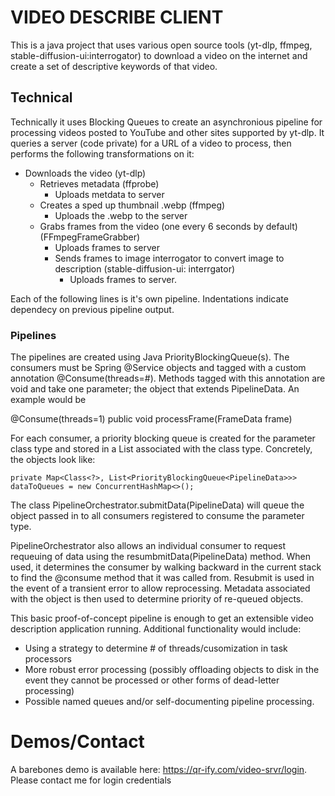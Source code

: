 # VIDEO DESCRIBE CLIENT

This is a java project that uses various open source tools (yt-dlp, ffmpeg, stable-diffusion-ui:interrogator) to download a video on the internet and create a set of descriptive keywords of that video. 


## Technical

Technically it uses Blocking Queues to create an asynchronious pipeline for processing videos posted to YouTube and other sites 
supported by yt-dlp. It queries a server (code private) for a URL of a video to process, then performs the following transformations on it:

- Downloads the video (yt-dlp)
    -  Retrieves metadata (ffprobe)
        - Uploads metdata to server
    - Creates a sped up thumbnail .webp (ffmpeg)
        - Uploads the .webp to the server
    - Grabs frames from the video (one every 6 seconds by default) (FFmpegFrameGrabber)
        - Uploads frames to server
        - Sends frames to image interrogator to convert image to description (stable-diffusion-ui: interrgator)
            - Uploads frames to server.

Each of the following lines is it's own pipeline. Indentations indicate dependecy on previous pipeline output.


### Pipelines

The pipelines are created using Java PriorityBlockingQueue(s). The consumers must be Spring @Service objects and tagged with a custom annotation @Consume(threads=#). Methods tagged with this annotation are void and take one parameter; the object that extends PipelineData. An example would be

@Consume(threads=1)
public void processFrame(FrameData frame)

For each consumer, a priority blocking queue is created for the parameter class type and stored in a List associated with the class type. Concretely, the objects look like:
    
    private Map<Class<?>, List<PriorityBlockingQueue<PipelineData>>> dataToQueues = new ConcurrentHashMap<>();

The class PipelineOrchestrator.submitData(PipelineData) will queue the object passed in to all consumers registered to consume the parameter type.

PipelineOrchestrator also allows an individual consumer to request requeuing of data using the resumbmitData(PipelineData) method. When used, it determines the consumer by walking backward in the current stack to find the @consume method that it was called from. Resubmit is used in the event of a transient error to allow reprocessing. Metadata associated with the object is then used to determine priority of re-queued objects.

This basic proof-of-concept pipeline is enough to get an extensible video description application running. Additional functionality would include:
- Using a strategy to determine # of threads/cusomization in task processors 
- More robust error processing (possibly offloading objects to disk in the event they cannot be processed or other forms of dead-letter processing)
- Possible named queues and/or self-documenting pipeline processing.

# Demos/Contact


A barebones demo is available here: https://qr-ify.com/video-srvr/login. Please contact me for login credentials